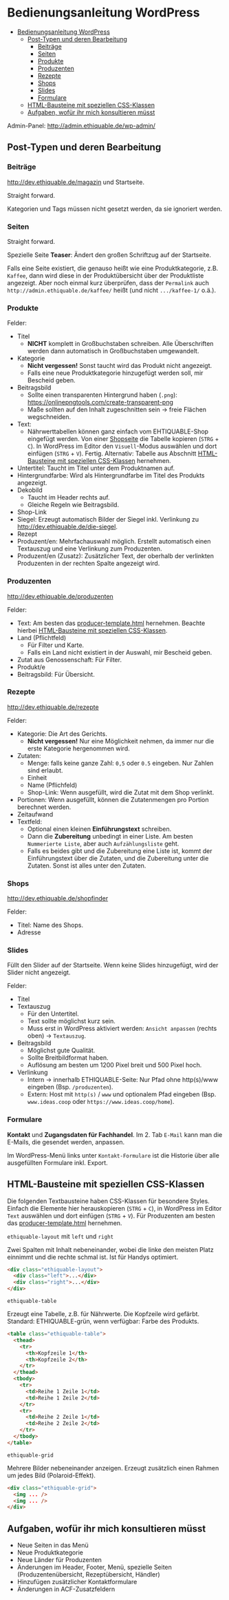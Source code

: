 # Bedienungsanleitung WordPress

- [Bedienungsanleitung WordPress](#bedienungsanleitung-wordpress)
  - [Post-Typen und deren Bearbeitung](#post-typen-und-deren-bearbeitung)
    - [Beiträge](#beiträge)
    - [Seiten](#seiten)
    - [Produkte](#produkte)
    - [Produzenten](#produzenten)
    - [Rezepte](#rezepte)
    - [Shops](#shops)
    - [Slides](#slides)
    - [Formulare](#formulare)
  - [HTML-Bausteine mit speziellen CSS-Klassen](#html-bausteine-mit-speziellen-css-klassen)
  - [Aufgaben, wofür ihr mich konsultieren müsst](#aufgaben-wofür-ihr-mich-konsultieren-müsst)

Admin-Panel: http://admin.ethiquable.de/wp-admin/

## Post-Typen und deren Bearbeitung

### Beiträge

http://dev.ethiquable.de/magazin und Startseite.

Straight forward.

Kategorien und Tags müssen nicht gesetzt werden, da sie ignoriert werden.

### Seiten

Straight forward.

Spezielle Seite **Teaser**: Ändert den großen Schriftzug auf der Startseite.

Falls eine Seite existiert, die genauso heißt wie eine Produktkategorie, z.B. `Kaffee`, dann wird diese in der Produktübersicht über der Produktliste angezeigt. Aber noch einmal kurz überprüfen, dass der `Permalink` auch `http://admin.ethiquable.de/kaffee/` heißt (und nicht `.../kaffee-1/` o.ä.).

### Produkte

Felder:

- Titel
  - **NICHT** komplett in Großbuchstaben schreiben. Alle Überschriften werden dann automatisch in Großbuchstaben umgewandelt.
- Kategorie
  - **Nicht vergessen!** Sonst taucht wird das Produkt nicht angezeigt.
  - Falls eine neue Produktkategorie hinzugefügt werden soll, mir Bescheid geben.
- Beitragsbild
  - Sollte einen transparenten Hintergrund haben (`.png`): https://onlinepngtools.com/create-transparent-png
  - Maße sollten auf den Inhalt zugeschnitten sein &rarr; freie Flächen wegschneiden.
- Text:
  - Nährwerttabellen können ganz einfach vom EHTIQUABLE-Shop eingefügt werden. Von einer [Shopseite](https://www.ethiquable-shop.de/aufstrich/87-erdnussmus-350-g.html) die Tabelle kopieren (`STRG` + `C`). In WordPress im Editor den `Visuell`-Modus auswählen und dort einfügen (`STRG` + `V`). Fertig. Alternativ: Tabelle aus Abschnitt [HTML-Bausteine mit speziellen CSS-Klassen](#html-bausteine-mit-speziellen-css-klassen) hernehmen.
- Untertitel: Taucht im Titel unter dem Produktnamen auf.
- Hintergrundfarbe: Wird als Hintergrundfarbe im Titel des Produkts angezeigt.
- Dekobild
  - Taucht im Header rechts auf.
  - Gleiche Regeln wie Beitragsbild.
- Shop-Link
- Siegel: Erzeugt automatisch Bilder der Siegel inkl. Verlinkung zu http://dev.ethiquable.de/die-siegel.
- Rezept
- Produzent/en: Mehrfachauswahl möglich. Erstellt automatisch einen Textauszug und eine Verlinkung zum Produzenten.
- Produzent/en (Zusatz): Zusätzlicher Text, der oberhalb der verlinkten Produzenten in der rechten Spalte angezeigt wird.

### Produzenten

http://dev.ethiquable.de/produzenten

Felder:

- Text: Am besten das [producer-template.html](https://github.com/therichkid/ethiquable/blob/master/docs/producer-template.html) hernehmen. Beachte hierbei [HTML-Bausteine mit speziellen CSS-Klassen](#html-bausteine-mit-speziellen-css-klassen).
- Land (Pflichtfeld)
  - Für Filter und Karte.
  - Falls ein Land nicht existiert in der Auswahl, mir Bescheid geben.
- Zutat aus Genossenschaft: Für Filter.
- Produkt/e
- Beitragsbild: Für Übersicht.

### Rezepte

http://dev.ethiquable.de/rezepte

Felder:

- Kategorie: Die Art des Gerichts.
  - **Nicht vergessen!** Nur eine Möglichkeit nehmen, da immer nur die erste Kategorie hergenommen wird.
- Zutaten:
  - Menge: falls keine ganze Zahl: `0,5` oder `0.5` eingeben. Nur Zahlen sind erlaubt.
  - Einheit
  - Name (Pflichfeld)
  - Shop-Link: Wenn ausgefüllt, wird die Zutat mit dem Shop verlinkt.
- Portionen: Wenn ausgefüllt, können die Zutatenmengen pro Portion berechnet werden.
- Zeitaufwand
- Textfeld:
  - Optional einen kleinen **Einführungstext** schreiben.
  - Dann die **Zubereitung** unbedingt in einer Liste. Am besten `Nummerierte Liste`, aber auch `Aufzählungsliste` geht.
  - Falls es beides gibt und die Zubereitung eine Liste ist, kommt der Einführungstext über die Zutaten, und die Zubereitung unter die Zutaten. Sonst ist alles unter den Zutaten.

### Shops

http://dev.ethiquable.de/shopfinder

Felder:

- Titel: Name des Shops.
- Adresse

### Slides

Füllt den Slider auf der Startseite. Wenn keine Slides hinzugefügt, wird der Slider nicht angezeigt.

Felder:

- Titel
- Textauszug
  - Für den Untertitel.
  - Text sollte möglichst kurz sein.
  - Muss erst in WordPress aktiviert werden: `Ansicht anpassen` (rechts oben) &rarr; `Textauszug`.
- Beitragsbild
  - Möglichst gute Qualität.
  - Sollte Breitbildformat haben.
  - Auflösung am besten um 1200 Pixel breit und 500 Pixel hoch.
- Verlinkung
  - Intern &rarr; innerhalb ETHIQUABLE-Seite: Nur Pfad ohne http(s)/www eingeben (Bsp. `/produzenten`).
  - Extern: Host mit `http(s)` / `www` und optionalem Pfad eingeben (Bsp. `www.ideas.coop` oder `https://www.ideas.coop/home`).

### Formulare

**Kontakt** und **Zugangsdaten für Fachhandel**. Im 2. Tab `E-Mail` kann man die E-Mails, die gesendet werden, anpassen.

Im WordPress-Menü links unter `Kontakt-Formulare` ist die Historie über alle ausgefüllten Formulare inkl. Export.

## HTML-Bausteine mit speziellen CSS-Klassen

Die folgenden Textbausteine haben CSS-Klassen für besondere Styles. Einfach die Elemente hier herauskopieren (`STRG` + `C`), in WordPress im Editor `Text` auswählen und dort einfügen (`STRG` + `V`). Für Produzenten am besten das [producer-template.html](https://github.com/therichkid/ethiquable/blob/master/docs/producer-template.html) hernehmen.

`ethiquable-layout` mit `left` und `right`

Zwei Spalten mit Inhalt nebeneinander, wobei die linke den meisten Platz einnimmt und die rechte schmal ist. Ist für Handys optimiert.

```html
<div class="ethiquable-layout">
  <div class="left">...</div>
  <div class="right">...</div>
</div>
```

`ethiquable-table`

Erzeugt eine Tabelle, z.B. für Nährwerte. Die Kopfzeile wird gefärbt. Standard: ETHIQUABLE-grün, wenn verfügbar: Farbe des Produkts.

```html
<table class="ethiquable-table">
  <thead>
    <tr>
      <th>Kopfzeile 1</th>
      <th>Kopfzeile 2</th>
    </tr>
  </thead>
  <tbody>
    <tr>
      <td>Reihe 1 Zeile 1</td>
      <td>Reihe 1 Zeile 2</td>
    </tr>
    <tr>
      <td>Reihe 2 Zeile 1</td>
      <td>Reihe 2 Zeile 2</td>
    </tr>
  </tbody>
</table>
```

`ethiquable-grid`

Mehrere Bilder nebeneinander anzeigen. Erzeugt zusätzlich einen Rahmen um jedes Bild (Polaroid-Effekt).

```html
<div class="ethiquable-grid">
  <img ... />
  <img ... />
</div>
```

## Aufgaben, wofür ihr mich konsultieren müsst

- Neue Seiten in das Menü
- Neue Produktkategorie
- Neue Länder für Produzenten
- Änderungen im Header, Footer, Menü, spezielle Seiten (Produzentenübersicht, Rezeptübersicht, Händler)
- Hinzufügen zusätzlicher Kontaktformulare
- Änderungen in ACF-Zusatzfeldern

